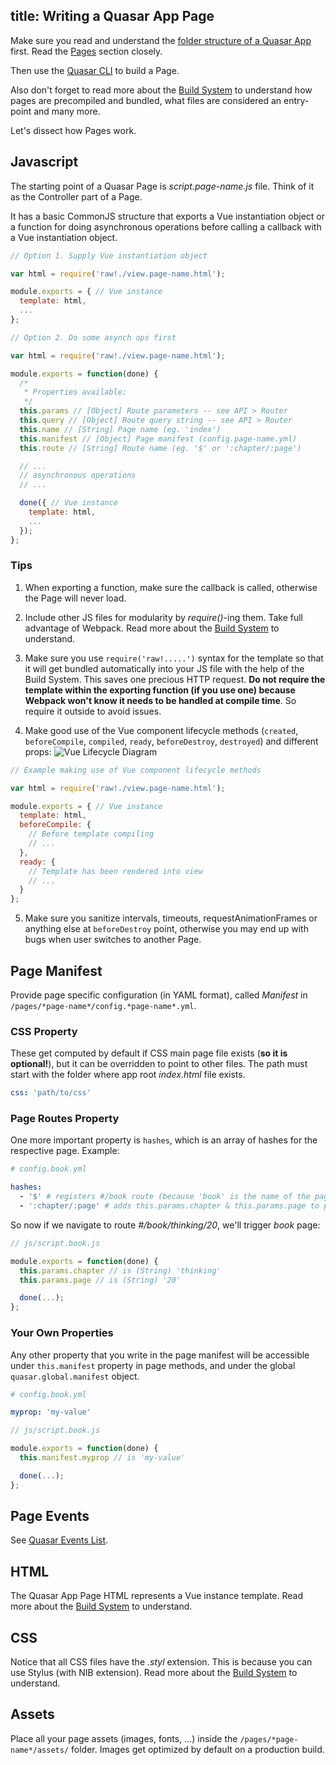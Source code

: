 title: Writing a Quasar App Page
---
Make sure you read and understand the [folder structure of a Quasar App](/guide/quasar-app-structure.html) first. Read the [Pages](/guide/quasar-app-structure.html#Pages) section closely.

Then use the [Quasar CLI](/guide/cli-commands.html#Pages) to build a Page.

Also don't forget to read more about the [Build System](/guide/quasar-build-system.html) to understand how pages are precompiled and bundled, what files are considered an entry-point and many more.

Let's dissect how Pages work.

## Javascript
The starting point of a Quasar Page is *script.page-name.js* file. Think of it as the Controller part of a Page.

It has a basic CommonJS structure that exports a Vue instantiation object or a function for doing asynchronous operations before calling a callback with a Vue instantiation object.

``` js
// Option 1. Supply Vue instantiation object

var html = require('raw!./view.page-name.html');

module.exports = { // Vue instance
  template: html,
  ...
};
```

``` js
// Option 2. Do some asynch ops first

var html = require('raw!./view.page-name.html');

module.exports = function(done) {
  /*
   * Properties available:
   */
  this.params // [Object] Route parameters -- see API > Router
  this.query // [Object] Route query string -- see API > Router
  this.name // [String] Page name (eg. 'index')
  this.manifest // [Object] Page manifest (config.page-name.yml)
  this.route // [String] Route name (eg. '$' or ':chapter/:page')

  // ...
  // asynchronous operations
  // ...

  done({ // Vue instance
    template: html,
    ...
  });
};
```

### Tips

1. When exporting a function, make sure the callback is called, otherwise the Page will never load.

2. Include other JS files for modularity by *require()*-ing them. Take full advantage of Webpack.
Read more about the [Build System](/guide/quasar-build-system.html) to understand.

3. Make sure you use `require('raw!.....')` syntax for the template so that it will get bundled automatically into your JS file with the help of the Build System. This saves one precious HTTP request. **Do not require the template within the exporting function (if you use one) because Webpack won't know it needs to be handled at compile time**. So require it outside to avoid issues.

4. Make good use of the Vue component lifecycle methods (`created`, `beforeCompile`, `compiled`, `ready`, `beforeDestroy`, `destroyed`) and different props:
![Vue Lifecycle Diagram](/images/vue-lifecycle.png "Vue Lifecycle Diagram")
``` js
// Example making use of Vue component lifecycle methods

var html = require('raw!./view.page-name.html');

module.exports = { // Vue instance
  template: html,
  beforeCompile: {
    // Before template compiling
    // ...
  },
  ready: {
    // Template has been rendered into view
    // ...
  }
};
```

5. Make sure you sanitize intervals, timeouts, requestAnimationFrames or anything else at `beforeDestroy` point, otherwise you may end up with bugs when user switches to another Page.

## Page Manifest
Provide page specific configuration (in YAML format), called *Manifest* in `/pages/*page-name*/config.*page-name*.yml`.

### CSS Property
These get computed by default if CSS main page file exists (**so it is optional!**), but it can be overridden to point to other files. The path must start with the folder where app root *index.html* file exists.
``` yaml
css: 'path/to/css'
```

### Page Routes Property
One more important property is `hashes`, which is an array of hashes for the respective page. Example:
``` yaml
# config.book.yml

hashes:
  - '$' # registers #/book route (because 'book' is the name of the page)
  - ':chapter/:page' # adds this.params.chapter & this.params.page to page's main script when using a function
```
So now if we navigate to route *#/book/thinking/20*, we'll trigger *book* page:
``` js
// js/script.book.js

module.exports = function(done) {
  this.params.chapter // is (String) 'thinking'
  this.params.page // is (String) '20'

  done(...);
};
```

### Your Own Properties
Any other property that you write in the page manifest will be accessible under `this.manifest` property in page methods, and under the global `quasar.global.manifest` object.

``` yaml
# config.book.yml

myprop: 'my-value'
```
``` js
// js/script.book.js

module.exports = function(done) {
  this.manifest.myprop // is 'my-value'

  done(...);
};
```

## Page Events
See [Quasar Events List](/guide/quasar-events-list.html#Page_Events).

## HTML
The Quasar App Page HTML represents a Vue instance template. Read more about the [Build System](/guide/quasar-build-system.html#HTML_Files) to understand.


## CSS
Notice that all CSS files have the *.styl* extension. This is because you can use Stylus (with NIB extension). Read more about the [Build System](/guide/quasar-build-system.html) to understand.

## Assets
Place all your page assets (images, fonts, ...) inside the `/pages/*page-name*/assets/` folder.
Images get optimized by default on a production build.
